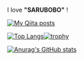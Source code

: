 
I love **"SARUBOBO"** !

[![My Qiita posts](https://qiita-badge.apiapi.app/s/rised/posts.svg)](http://qiita.com/rised)

[![Top Langs](https://github-readme-stats.vercel.app/api/top-langs/?username=ishige-shogo&layout=compact)](https://github.com/anuraghazra/github-readme-stats)[![trophy](https://github-profile-trophy.vercel.app/?username=ishige-shogo&theme=monokai&rank=SSS,SS,S,AAA,AA,A)](https://github.com/ryo-ma/github-profile-trophy)

[![Anurag's GitHub stats](https://github-readme-stats.vercel.app/api?username=ishige-shogo&show_icons=true&theme=synthwave)](https://github.com/anuraghazra/github-readme-stats)
